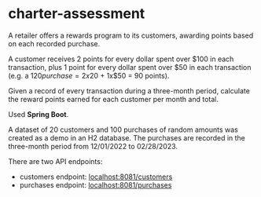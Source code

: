 # charter-assessment

A retailer offers a rewards program to its customers, awarding points based on each recorded purchase.

A customer receives 2 points for every dollar spent over $100 in each transaction, plus 1 point for every dollar spent over $50 in each transaction
(e.g. a $120 purchase = 2x$20 + 1x$50 = 90 points).

Given a record of every transaction during a three-month period, calculate the reward points earned for each customer per month and total.

Used **Spring Boot**.

A dataset of 20 customers and 100 purchases of random amounts was created as a demo in an H2 database. The purchases are recorded in the three-month period from 12/01/2022 to 02/28/2023.

There are two API endpoints:
- customers endpoint: [localhost:8081/customers](localhost:8081/customers)
- purchases endpoint: [localhost:8081/purchases](localhost:8081/purchases)
